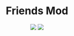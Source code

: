 <h1 align="center">Friends Mod</h1>
<p align="center">
<a href="https://modrinth.com/project/friends-mod"><img src="https://img.shields.io/modrinth/dt/friends-mod?logo=modrinth&label=&suffix=%20&style=flat&color=242629&labelColor=5ca424&logoColor=1c1c1c"></a>
<a href="https://discord.gg/ZHdwc7up5p"><img src="https://img.shields.io/discord/1257376580544761886?color=0098DB&label=Discord&logo=discord&logoColor=0098DB"></a>
